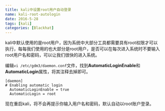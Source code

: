 ```yaml
---
title: kali中设置root用户自动登录
name: kali-root-autologin
date: 2016-5-28
tags: [kali]
categories: [Blackhat]
---
```


kali中默认使用的是root用户，因为系统中大部分工具都需要具有root权限才可以执行，每每我们使用的也大部分是root用户，是否可以在每次进入系统时不要输入root用户名和密码，可以让我们很快的进入系统。

编辑`vi /etc/gdm3/daemon.conf`文件，找到**AutomaticLoginEnable**和**AutomaticLogin**属性，将其注释去掉即可。

```
[daemon]
# Enabling automatic login
  AutomaticLoginEnable = true
  AutomaticLogin = root
```

现在重启kali，将不会再提示你输入用户名和密码，默认自动以root账户登录。

